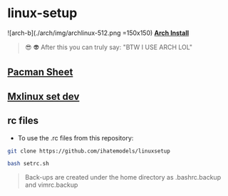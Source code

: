 # linux-setup



![arch-b](./arch/img/archlinux-512.png =150x150) **[Arch Install](./arch/README.md)**

> :sunglasses: :alien: After this you can truly say: "BTW I USE ARCH LOL"



## [Pacman Sheet](./arch/PACMAN.md)


## [Mxlinux set dev](./mxlinux/README.md)


## rc files

- To use the .rc files from this repository:

```bash
git clone https://github.com/ihatemodels/linuxsetup

bash setrc.sh
```
> Back-ups are created under the home directory as .bashrc.backup and vimrc.backup

